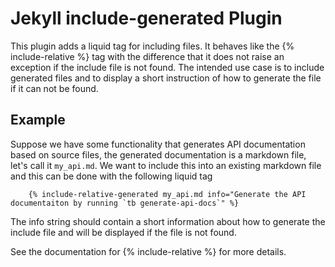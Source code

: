 # Jekyll include-generated Plugin

This plugin adds a liquid tag for including files. It behaves like the
{% include-relative %} tag with the difference that it does not
raise an exception if the include file is not found.
The intended use case is to include generated files and to
display a short instruction of how to generate the file if
it can not be found.

## Example

Suppose we have some functionality that generates API documentation
based on source files, the generated documentation is a markdown
file, let's call it `my_api.md`.
We want to include this into an existing markdown file and
this can be done with the following liquid tag

        {% include-relative-generated my_api.md info="Generate the API documentaiton by running `tb generate-api-docs`" %}

The info string should contain a short information about how to
generate the include file and will be displayed if the file is
not found.

See the documentation for {% include-relative %} for more details.
